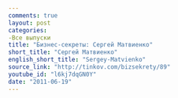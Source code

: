 ```yaml
---
comments: true
layout: post
categories:
-Все выпуски
title: "Бизнес-секреты: Сергей Матвиенко"
short_title: "Сергей Матвиенко"
english_short_title: "Sergey-Matvienko"
source_link: "http://tinkov.com/bizsekrety/89"
youtube_id: "l6kj7dqGN0Y"
date: "2011-06-19"
---
```


